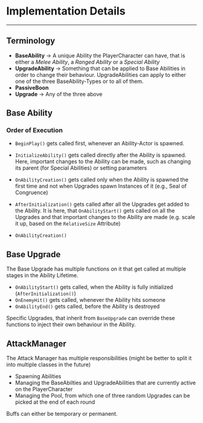 ﻿# Implementation Details

---

## Terminology

- **BaseAbility** &rarr; A unique Ability the PlayerCharacter can have, that is either a 
*Melee Ability*, a *Ranged Ability* or a *Special Ability*
- **UpgradeAbility** &rarr; Something that can be applied to Base Abilities in order to change their
behaviour. UpgradeAbilities can apply to either one of the three BaseAbility-Types or to all of them.
- **PassiveBoon** 
- **Upgrade** &rarr; Any of the three above

## Base Ability

### Order of Execution
- ``BeginPlay()`` gets called first, whenever an Ability-Actor is spawned.
- ``InitializeAbility()`` gets called directly after the Ability is spawned. Here, 
important changes to the Ability can be made, such as changing its parent (for Special Abilities) or setting parameters
- ``OnAbilityCreation()`` gets called only when the Ability is spawned the first time and not
when Upgrades spawn Instances of it (e.g., Seal of Congruence)
- ``AfterInitialization()`` gets called after all the Upgrades get added to the Ability.
It is here, that ``OnAbilityStart()`` gets called on all the Upgrades and that important changes 
to the Ability are made (e.g. scale it up, based on the ``RelativeSize`` Attribute)



- ``OnAbilityCreation()``

## Base Upgrade

The Base Upgrade has multiple functions on it that get called at multiple stages in the
Ability Lifetime. 
- ``OnAbilityStart()`` gets called, when the Ability is fully initialized (``AfterInitialization()``)
- ``OnEnemyHit()`` gets called, whenever the Ability hits someone
- ``OnAbilityEnd()`` gets called, before the Ability is destroyed

Specific Upgrades, that inherit from ``BaseUpgrade`` can override these functions to inject their own behaviour
in the Ability.

## AttackManager

The Attack Manager has multiple responsibilities (might be better to split it into multiple
classes in the future)
- Spawning Abilities
- Managing the BaseAbilties and UpgradeAbilities that are currently active on the PlayerCharacter
- Managing the Pool, from which one of three random Upgrades can be picked at the end of each round

Buffs can either be temporary or permanent.


